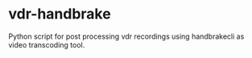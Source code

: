 # vdr-handbrake
Python script for post processing vdr recordings using handbrakecli as video transcoding tool.
